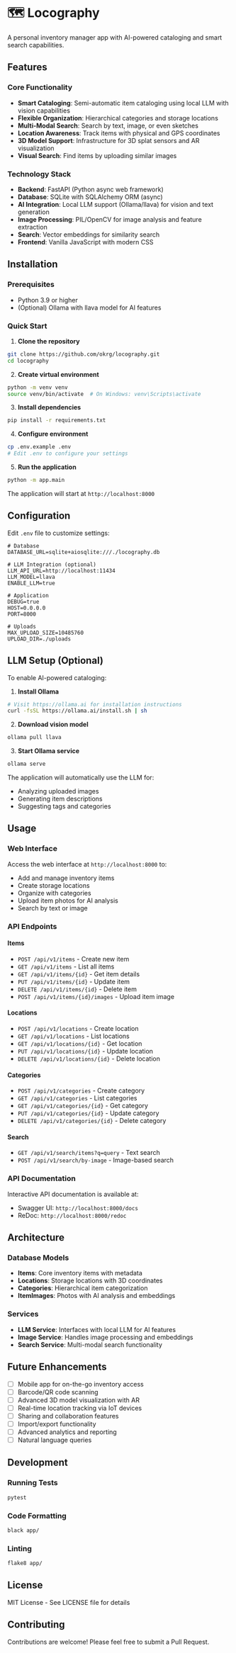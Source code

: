 # 🗺️ Locography

A personal inventory manager app with AI-powered cataloging and smart search capabilities.

## Features

### Core Functionality
- **Smart Cataloging**: Semi-automatic item cataloging using local LLM with vision capabilities
- **Flexible Organization**: Hierarchical categories and storage locations
- **Multi-Modal Search**: Search by text, image, or even sketches
- **Location Awareness**: Track items with physical and GPS coordinates
- **3D Model Support**: Infrastructure for 3D splat sensors and AR visualization
- **Visual Search**: Find items by uploading similar images

### Technology Stack
- **Backend**: FastAPI (Python async web framework)
- **Database**: SQLite with SQLAlchemy ORM (async)
- **AI Integration**: Local LLM support (Ollama/llava) for vision and text generation
- **Image Processing**: PIL/OpenCV for image analysis and feature extraction
- **Search**: Vector embeddings for similarity search
- **Frontend**: Vanilla JavaScript with modern CSS

## Installation

### Prerequisites
- Python 3.9 or higher
- (Optional) Ollama with llava model for AI features

### Quick Start

1. **Clone the repository**
```bash
git clone https://github.com/okrg/locography.git
cd locography
```

2. **Create virtual environment**
```bash
python -m venv venv
source venv/bin/activate  # On Windows: venv\Scripts\activate
```

3. **Install dependencies**
```bash
pip install -r requirements.txt
```

4. **Configure environment**
```bash
cp .env.example .env
# Edit .env to configure your settings
```

5. **Run the application**
```bash
python -m app.main
```

The application will start at `http://localhost:8000`

## Configuration

Edit `.env` file to customize settings:

```env
# Database
DATABASE_URL=sqlite+aiosqlite:///./locography.db

# LLM Integration (optional)
LLM_API_URL=http://localhost:11434
LLM_MODEL=llava
ENABLE_LLM=true

# Application
DEBUG=true
HOST=0.0.0.0
PORT=8000

# Uploads
MAX_UPLOAD_SIZE=10485760
UPLOAD_DIR=./uploads
```

## LLM Setup (Optional)

To enable AI-powered cataloging:

1. **Install Ollama**
```bash
# Visit https://ollama.ai for installation instructions
curl -fsSL https://ollama.ai/install.sh | sh
```

2. **Download vision model**
```bash
ollama pull llava
```

3. **Start Ollama service**
```bash
ollama serve
```

The application will automatically use the LLM for:
- Analyzing uploaded images
- Generating item descriptions
- Suggesting tags and categories

## Usage

### Web Interface

Access the web interface at `http://localhost:8000` to:
- Add and manage inventory items
- Create storage locations
- Organize with categories
- Upload item photos for AI analysis
- Search by text or image

### API Endpoints

#### Items
- `POST /api/v1/items` - Create new item
- `GET /api/v1/items` - List all items
- `GET /api/v1/items/{id}` - Get item details
- `PUT /api/v1/items/{id}` - Update item
- `DELETE /api/v1/items/{id}` - Delete item
- `POST /api/v1/items/{id}/images` - Upload item image

#### Locations
- `POST /api/v1/locations` - Create location
- `GET /api/v1/locations` - List locations
- `GET /api/v1/locations/{id}` - Get location
- `PUT /api/v1/locations/{id}` - Update location
- `DELETE /api/v1/locations/{id}` - Delete location

#### Categories
- `POST /api/v1/categories` - Create category
- `GET /api/v1/categories` - List categories
- `GET /api/v1/categories/{id}` - Get category
- `PUT /api/v1/categories/{id}` - Update category
- `DELETE /api/v1/categories/{id}` - Delete category

#### Search
- `GET /api/v1/search/items?q=query` - Text search
- `POST /api/v1/search/by-image` - Image-based search

### API Documentation

Interactive API documentation is available at:
- Swagger UI: `http://localhost:8000/docs`
- ReDoc: `http://localhost:8000/redoc`

## Architecture

### Database Models
- **Items**: Core inventory items with metadata
- **Locations**: Storage locations with 3D coordinates
- **Categories**: Hierarchical item categorization
- **ItemImages**: Photos with AI analysis and embeddings

### Services
- **LLM Service**: Interfaces with local LLM for AI features
- **Image Service**: Handles image processing and embeddings
- **Search Service**: Multi-modal search functionality

## Future Enhancements

- [ ] Mobile app for on-the-go inventory access
- [ ] Barcode/QR code scanning
- [ ] Advanced 3D model visualization with AR
- [ ] Real-time location tracking via IoT devices
- [ ] Sharing and collaboration features
- [ ] Import/export functionality
- [ ] Advanced analytics and reporting
- [ ] Natural language queries

## Development

### Running Tests
```bash
pytest
```

### Code Formatting
```bash
black app/
```

### Linting
```bash
flake8 app/
```

## License

MIT License - See LICENSE file for details

## Contributing

Contributions are welcome! Please feel free to submit a Pull Request.